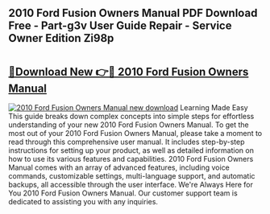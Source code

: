 ## 2010 Ford Fusion Owners Manual PDF Download Free - Part-g3v User Guide Repair - Service Owner Edition Zi98p

# <h2><a href="http://bc24261.oget.top/?id=2010+Ford+Fusion+Owners+Manual">🔗Download New 👉🔴 2010 Ford Fusion Owners Manual</a></h2>

[![2010 Ford Fusion Owners Manual new download](https://i.imgur.com/5g1atiW.png)](http://bc24261.oget.top/?id=2010+Ford+Fusion+Owners+Manual)
Learning Made Easy This guide breaks down complex concepts into simple steps for effortless understanding of your new 2010 Ford Fusion Owners Manual. To get the most out of your 2010 Ford Fusion Owners Manual, please take a moment to read through this comprehensive user manual. It includes step-by-step instructions for setting up your product, as well as detailed information on how to use its various features and capabilities. 2010 Ford Fusion Owners Manual comes with an array of advanced features, including voice commands, customizable settings, multi-language support, and automatic backups, all accessible through the user interface. We're Always Here for You 2010 Ford Fusion Owners Manual. Our customer support team is dedicated to assisting you with any inquiries.
